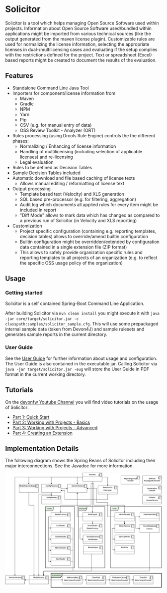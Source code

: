 # Solicitor
Solicitor is a tool which helps managing Open Source Software used within projects. Information about Open Source Software used/bundled within applications
might be imported from various technical sources (like the output generated from the maven license plugin). Customizable rules are used for normalizing the
license information, selecting the appropriate licenses in dual-/multilicensing cases and evaluating if the setup complies with the restrictions defined
for the project. Text or spreadsheet (Excel) based reports might be created to document the results of the evaluation.

## Features

* Standalone Command Line Java Tool
* Importers for component/license information from
  * Maven
  * Gradle
  * NPM
  * Yarn
  * Pip
  * CSV (e.g. for manual entry of data)
  * OSS Review Toolkit - Analyzer (ORT)
* Rules processing (using Drools Rule Engine) controls the the different phases:
  * Normalizing / Enhancing of license information
  * Handling of multilicensing (including selection of applicable licenses) and re-licensing
  * Legal evaluation
* Rules to be defined as Decision Tables
* Sample Decision Tables included
* Automatic download and file based caching of license texts
  * Allows manual editing / reformatting of license text
* Output processing
  * Template based text (Velocity) and XLS generation
  * SQL based pre-processor (e.g. for filtering, aggregation)
  * Audit log which documents all applied rules for every item might be included in report
  * "Diff Mode" allows to mark data which has changed as compared to a previous run of Solicitor (in Velocity and XLS reporting)
* Customization
  * Project specific configuration (containing e.g. reporting templates, decision tables) allows to override/amend builtin configuration
  * Builtin configuration might be overridden/extended by configuration data contained in a single extension file (ZIP format)
  * This allows to safely provide organization specific rules and reporting templates to all projects of an organization (e.g. to reflect the specific OSS usage policy of the organization) 

## Usage

### Getting started
Solicitor is a self contained Spring-Boot Command Line Application.

After building Solicitor via `mvn clean install` you might execute it with `java -jar core/target/solicitor.jar -c classpath:samples/solicitor_sample.cfg`.
This will use some prepackaged internal sample data (taken from Devon4J) and sample rulesets and generates sample reports in the current directory. 

### User Guide
See the [User Guide](documentation/master-solicitor.asciidoc) for further information about usage and configuration. The User Guide is also contained in the executable jar. Calling Solicitor via `java -jar target/solicitor.jar -eug` will store the User Guide in PDF format in the current working directory.

## Tutorials
On the [devonfw Youtube Channel](https://www.youtube.com/channel/UCtb1p-24jus-QoXy49t9Xzg) you will find video tutorials on the usage of Solicitor:
* [Part 1: Quick Start](https://www.youtube.com/watch?v=cGZWR_KDdZo)
* [Part 2: Working with Projects - Basics](https://www.youtube.com/watch?v=jN7zaPrc3UM&)
* [Part 3: Working with Projects - Advanced](https://www.youtube.com/watch?v=BF7plNnPb44)
* [Part 4: Creating an Extension](https://www.youtube.com/watch?v=oswZ5l7mrO8)

## Implementation Details

The following diagram shows the Spring Beans of Solicitor including their major interconnections. See the Javadoc for more information.

![Solicitor Beans](https://github.com/devonfw/solicitor/raw/master/core/src/main/java/com/devonfw/tools/solicitor/doc-files/solicitor_beans.drawio.png "Solicitor Spring Beans - See the Solicitor Javadoc for more information")

